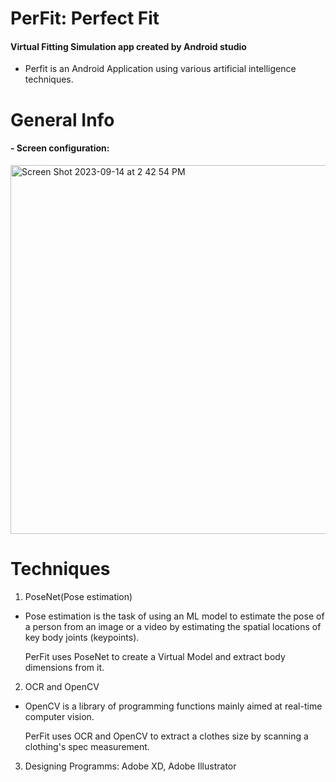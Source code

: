 PerFit: Perfect Fit
=========
#### Virtual Fitting Simulation app created by Android studio<br>
- Perfit is an Android Application using various artificial intelligence techniques.

# General Info
#### - Screen configuration: 
<img width="590" alt="Screen Shot 2023-09-14 at 2 42 54 PM" src="https://github.com/arky02/Perfit_staccc/assets/46954114/d524a419-80ad-47f9-9525-bd5296dddabc">


# Techniques
1. PoseNet(Pose estimation)
- Pose estimation is the task of using an ML model to estimate the pose of a person from an image or a video by estimating the spatial locations of key body joints (keypoints).

  PerFit uses PoseNet to create a Virtual Model and extract body dimensions from it.

2. OCR and OpenCV
- OpenCV is a library of programming functions mainly aimed at real-time computer vision.

  PerFit uses OCR and OpenCV to extract a clothes size by scanning a clothing's spec measurement.


3. Designing Programms: Adobe XD, Adobe Illustrator

   
